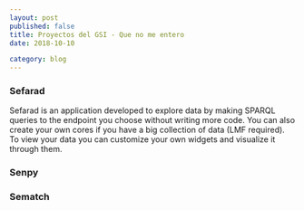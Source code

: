 ```yaml
---
layout: post
published: false
title: Proyectos del GSI - Que no me entero
date: 2018-10-10

category: blog
---
```


### Sefarad

Sefarad is an application developed to explore data by making SPARQL queries to the endpoint you choose without writing more code. You can also create your own cores if you have a big collection of data (LMF required). To view your data you can customize your own widgets and visualize it through them.

### Senpy


### Sematch
